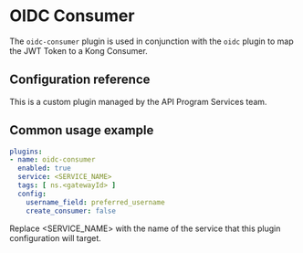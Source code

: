 # OIDC Consumer

The `oidc-consumer` plugin is used in conjunction with the `oidc` plugin to
map the JWT Token to a Kong Consumer.

## Configuration reference

This is a custom plugin managed by the API Program Services team.

<!-- TODO: add list of parameters -->

## Common usage example

```yaml
plugins:
- name: oidc-consumer
  enabled: true
  service: <SERVICE_NAME>
  tags: [ ns.<gatewayId> ]
  config:
    username_field: preferred_username
    create_consumer: false
```

Replace <SERVICE_NAME> with the name of the service that this plugin
configuration will target.
